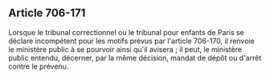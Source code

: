 Article 706-171
----
Lorsque le tribunal correctionnel ou le tribunal pour enfants de Paris se
déclare incompétent pour les motifs prévus par l'article 706-170, il renvoie le
ministère public à se pourvoir ainsi qu'il avisera ; il peut, le ministère
public entendu, décerner, par la même décision, mandat de dépôt ou d'arrêt
contre le prévenu.
